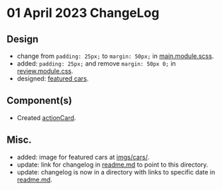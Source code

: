 # 01 April 2023 ChangeLog

## Design

- change from `padding: 25px;` to `margin: 50px;` in [main.module.scss](/src/pages/index/main/main.module.scss).
- added: `padding: 25px;` and remove `margin: 50px 0;` in [review.module.css](/src/pages/index/main/review/review.module.scss).
- designed: [featured cars](/src/pages/index/main/featured/).

## Component(s)

- Created [actionCard](/src/pages/index/main/actionCard/).

## Misc.

- added: image for featured cars at [imgs/cars/](/public/imgs/cars/).
- update: link for changelog in [readme.md](/readme.md) to point to this directory.
- update: changelog is now in a directory with links to specific date in [readme.md](readme.md).
